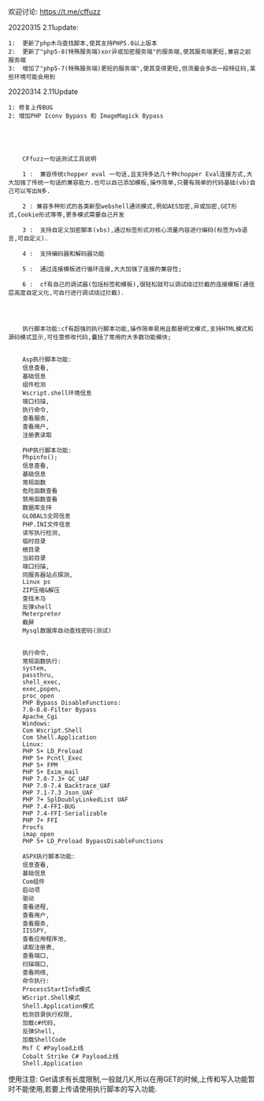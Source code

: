 欢迎讨论:
https://t.me/cffuzz


20220315 2.11update:
	
	1:	更新了php木马查找脚本,使其支持PHP5.0以上版本
	2:	更新了"php5-8(特殊服务端)xor异或加密服务端"的服务端,使其服务端更短,兼容之前服务端
	3:	增加了"php5-7(特殊服务端)更短的服务端",使其变得更短,但流量会多出一段特征码,某些环境可能会用到

20220314 2.11Update

	1: 修复上传BUG
	2: 增加PHP Iconv Bypass 和 ImageMagick Bypass





		CFfuzz一句话测试工具说明

	    1 :  兼容传统chopper eval 一句话,且支持多达几十种chopper Eval连接方式,大大加强了传统一句话的兼容能力.也可以自己添加模板,操作简单,只要有简单的代码基础(vb)自己可以写出N多.
		
		2 :	兼容多种形式的各类新型webshell通讯模式,例如AES加密,异或加密,GET形式,Cookie形式等等,更多模式需要自己开发
		
		3 :  支持自定义加密脚本(vbs),通过标签形式对核心流量内容进行编码(标签为vb语言,可自定义).
		
		4 :  支持编码器和解码器功能
		
		5 :  通过连接模板进行循环连接,大大加强了连接的兼容性;
		
		6 :  cf有自己的调试器(包括标签和模板),很轻松就可以调试绕过拦截的连接模板(通信层高度自定义化,可自行进行调试绕过拦截).
		
		
		
		
		执行脚本功能:cf有超强的执行脚本功能,操作简单易用且都是明文模式,支持HTML模式和源码模式显示,可任意修改代码,囊括了常用的大多数功能模块;
		
		
		Asp执行脚本功能:
		信息查看,
		基础信息
		组件检测
		Wscript.shell环境信息
		端口扫描,
		执行命令,
		查看服务,
		查看用户,
		注册表读取
		
		PHP执行脚本功能:
		Phpinfo();
		信息查看,
		基础信息
		常规函数
		危险函数查看
		禁用函数查看
		数据库支持
		GLOBALS全局信息
		PHP.INI文件信息
		读写执行检测,
		临时目录
		根目录
		当前目录
		端口扫描,
		同服务器站点探测,
		Linux ps
		ZIP压缩&解压
		查找木马
		反弹shell
		Meterpreter
		截屏
		Mysql数据库自动查找密码(测试)
		
		
		执行命令,
		常规函数执行:
		system,
		passthru,
		shell_exec,
		exec,popen,
		proc_open
		PHP Bypass DisableFunctions:
		7.0-8.0-Filter Bypass 
		Apache_Cgi
		Windows:
		Com Wscript.Shell 
		Com Shell.Application 
		Linux:
		PHP 5+ LD_Preload
		PHP 5+ Pcntl_Exec
		PHP 5+ FPM
		PHP 5+ Exim_mail
		PHP 7.0-7.3+ GC_UAF
		PHP 7.0-7.4 Backtrace_UAF
		PHP 7.1-7.3 Json_UAF
		PHP 7+ SplDoublyLinkedList UAF
		PHP 7.4-FFI-BUG
		PHP 7.4-FFI-Serializable
		PHP 7+ FFI
		Procfs
		imap_open
		PHP 5+ LD_Preload BypassDisableFunctions
		
		ASPX执行脚本功能:
		信息查看,
		基础信息
		Com组件
		启动项
		驱动
		查看进程,
		查看用户,
		查看服务,
		IISSPY,
		查看应用程序池,
		读取注册表,
		查看端口,
		扫描端口,
		查看网络,
		命令执行:
		ProcessStartInfo模式
		WScript.Shell模式
		Shell.Application模式
		检测目录执行权限,
		加载c#代码,
		反弹Shell,
		加载ShellCode
		Msf C #Payload上线
		Cobalt Strike C# Payload上线
		Shell.Application

使用注意:
Get请求有长度限制,一般就几K,所以在用GET的时候,上传和写入功能暂时不能使用,若要上传请使用执行脚本的写入功能.
		
		
		
